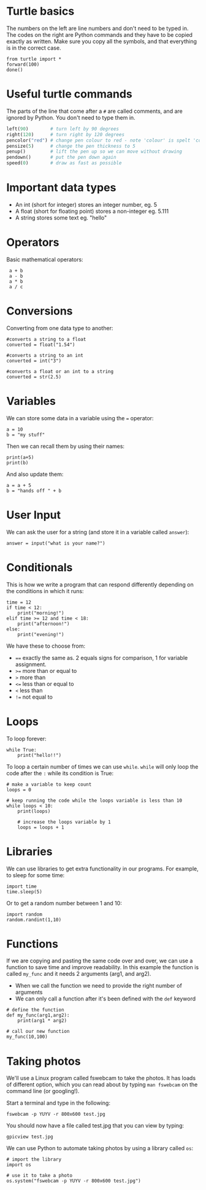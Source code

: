 # Turtle basics

The numbers on the left are line numbers and don't need to be typed in.
The codes on the right are Python commands and they have to be copied exactly as written. Make sure you copy all the symbols, and that everything is in the correct case.

~~~ { .python .numberLines }
from turtle import *
forward(100)
done()
~~~

# Useful turtle commands

The parts of the line that come after a `#` are called comments, and are ignored by Python. You don't need to type them in.

~~~ python
left(90)        # turn left by 90 degrees
right(120)      # turn right by 120 degrees
pencolor("red") # change pen colour to red - note 'colour' is spelt 'color'
pensize(5)      # change the pen thickness to 5
penup()         # lift the pen up so we can move without drawing
pendown()       # put the pen down again
speed(0)        # draw as fast as possible
~~~

# Important data types

* An int (short for integer) stores an integer number, eg. 5
* A float (short for floating point) stores a non-integer eg. 5.111
* A string stores some text eg. "hello"

# Operators

Basic mathematical operators:

~~~ {.python}
 a + b
 a - b
 a * b
 a / c
~~~

# Conversions

Converting from one data type to another:

~~~ {.python}
#converts a string to a float
converted = float("1.54")

#converts a string to an int
converted = int("3")

#converts a float or an int to a string
converted = str(2.5)
~~~

# Variables

We can store some data in a variable using the `=` operator:

~~~ {.python}
a = 10
b = "my stuff"
~~~
    
Then we can recall them by using their names:

~~~ {.python}
print(a+5)
print(b)
~~~

And also update them:

~~~ {.python}
a = a + 5
b = "hands off " + b
~~~

# User Input

We can ask the user for a string (and store it in a variable called `answer`):

~~~ {.python}
answer = input("what is your name?")
~~~

# Conditionals

This is how we write a program that can respond differently depending on the conditions in which it runs:

~~~ {.python}
time = 12
if time < 12:
    print("morning!")
elif time >= 12 and time < 18:
    print("afternoon!")
else:
    print("evening!")
~~~

We have these to choose from:

* `==` exactly the same as. 2 equals signs for comparison, 1 for variable assignment.
* `>=` more than or equal to
* `>` more than
* `<=` less than or equal to
* `<` less than
* `!=` not equal to

# Loops

To loop forever:

~~~ {.python}
while True:
    print("hello!!")
~~~

To loop a certain number of times we can use `while`. `while` will only loop the code after the `:` while its condition is True:

~~~ {.python}
# make a variable to keep count
loops = 0

# keep running the code while the loops variable is less than 10
while loops < 10:
    print(loops)

    # increase the loops variable by 1
    loops = loops + 1
~~~

# Libraries

We can use libraries to get extra functionality in our programs. For example, to sleep for some time:

~~~ {.python}
import time
time.sleep(5)
~~~

Or to get a random number between 1 and 10:

~~~ {.python}
import random
random.randint(1,10)
~~~

# Functions

If we are copying and pasting the same code over and over, we can use a function to save time and improve readability.
In this example the function is called `my_func` and it needs 2 arguments (arg1, and arg2). 

* When we call the function we need to provide the right number of arguments
* We can only call a function after it's been defined with the `def` keyword
    

~~~ {.python}
# define the function
def my_func(arg1,arg2):
    print(arg1 * arg2)

# call our new function
my_func(10,100)
~~~

# Taking photos

We'll use a Linux program called fswebcam to take the photos. It has loads of
different option, which you can read about by typing `man fswebcam` on the
command line (or googling!).

Start a terminal and type in the following:

    fswebcam -p YUYV -r 800x600 test.jpg

You should now have a file called test.jpg that you can view by typing:

    gpicview test.jpg

We can use Python to automate taking photos by using a library called `os`:

~~~ {.python}
# import the library
import os

# use it to take a photo
os.system("fswebcam -p YUYV -r 800x600 test.jpg")
~~~
